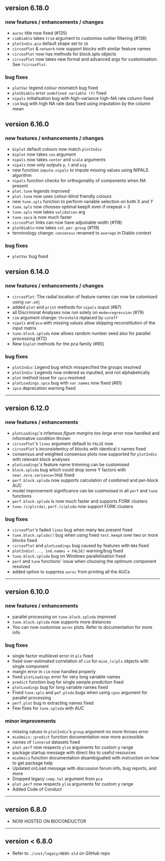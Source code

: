 ## version 6.18.0

### new features / enhancements / changes

* `auroc` title now fixed (#135)
* `cimDiablo` takes `trim` argument to customise outlier filtering (#136)
* `plotIndiv.pca` default shape set to `16`
* `circosPlot` & `network` now support blocks with similar feature names 
* `circosPlot` now has methods for block.spls objects
* `circosPlot` now takes new formal and advanced args for customisation. See `?circosPlot`.

### bug fixes

* `plotVar` legend colour mismatch bug fixed
* `plotDiablo` error `undefined variable (Y)` fixed
* `nipals` initialisation bug with high-variance high-NA rate column fixed 
* `cim` bug with high NA rate data fixed using imputation by the column mean

## version 6.16.0

### new features / enhancements / changes

* `biplot` default colours now match `plotIndiv`
* `biplot` now takes `cex` argument
* `nipals` now takes `center` and `scale` arguments
* `nipals` now only outputs `p`, `t` and `eig`
* new function `impute.nipals` to impute missing values using NIPALS algorithm
* `nipals` function checks for orthogonality of components when NA present
* `plot.tune` legends improved
* `plot.tune` now uses colour-blind friendly colours
* new `tune.spls` function to perform variable selection on both X and Y
* `tune.spls` now chooses optimal keepX even if nrepeat < 3
* `tune.spls` now takes `validation` arg
* `tune.spca` is now much faster
* `circosPlot` links can now have adjustable width (#118)
* `plotDiablo` now takes `col.per.group` (#119)
* terminology change: `consensus` renamed to `average` in Diablo context

### bug fixes

* `plotVar` bug fixed

## version 6.14.0

### new features / enhancements / changes

* `circosPlot`: The radial location of feature names can now be cutomised using `var.adj`
* added `plot` and `print` methods for `nipals` ouput (#87)
* all Discriminat Analyses now run solely on `mode=regression` (#79)
* `cim` argument change: `threshold` replaced by `cutoff`
* `nipals` and `pca` with missing values allow skipping reconstitution of the input matrix
* `tune.block.splsda` now allows random number seed also for parallel processing (#72)
* New `biplot` methods for the pca family (#90)

### bug fixes

* `plotIndiv`: Legend bug which misspecified the groups resolved
* `plotIndiv`: Legends now ordered as inputted, and not alphabetically
* `plot` method issue for `spca` resolved 
* `plotLoadings.spca` bug with `var.names` now fixed (#81)
* `ipca` deprecation warning fixed

-------------------------------------------------------------------------------
## version 6.12.0

### new features / enhancements

* `plotLoadings`'s infamous *figure margins too large* error now handled and informative condition thrown
* `circosPlot`'s `lines` argument default to `FALSE` now
* `circosPlot`'s inconsistentcy of blocks with identical `X` names fixed
*  consensus and weighted consensus plots now supported for `plotIndiv` with relevant block analyses
* `plotLoadings`'s feature name trimming can be customised
* `block.splsda` bug which could drop some Y factors with `near.zero.variance=TRUE` fixed
* `perf.block.splsda` now supports calculation of combined and per-block AUC
* model improvement significance can be custmoised in all `perf` and `tune` functions
* `perf.block.splsda` is now much faster and supports FORK clusters
* `tune.(s)pls(da)`, `perf.(s)plsda` now support FORK clusters

### bug fixes

* `circosPlot`'s faded `lines` bug when many `NA`s present fixed
* `tune.block.splsda()` bug when using fixed `test.keepX` over two or more blocks fixed
* `circosPlot` and `plotLoadings` bug caused by features with `NA`s fixed
* `plotIndiv(..., ind.names = FALSE)` warning/bug fixed
* `tune.block.splsda` bug on Windows parallelisation fixed
* `perf` and `tune` functions' issue  when choosing the optimum component resolved
* added option to suppress `auroc` from printing all the AUCs
-------------------------------------------------------------------------------
## version 6.10.0

### new features / enhancements

* parallel processing on `tune.block.splsda` improved
* `tune.block.splsda` now supports more distances
* You can now customise `auroc` plots. Refer to documentation for more info

### bug fixes

* single factor multilevel error in `pls` fixed
* fixed over-estimated correlation of `cim` for `mixo_(s)pls` objects with single component 
* margin error in `cim` now handled properly
* fixed `plotLoadings` error for very long variable names
* `predict` function bug for single sample prediction fixed
* `plotLoadings` bug for long variable names fixed
* Fixed `tune.spls` and `pef.plsda` bugs when using `cpus` argument for parallel 
processing
* `perf.plot` bug in extracting names fixed
* Few fixes for `tune.splsda` with AUC

### minor improvements

* missing values in `plotIndiv`'s `group` argument no more throws error
* `mixOmics::predict` function documentation now more accessible
* names of `linnerud` datasets fixed
* `plot.perf` now respects `ylim` arguments for custom y range
* package startup message with direct liks to useful resources
* `mixOmics` function documentation disambiguated with instruction on how to get
package help
* Updated onLoad message with discussion forum info, bug reports, and more
* Dropped legacy `comp.tol` argument from `pca`
* `plot.perf` now respects `ylim` arguments for custom y range
* Added Code of Conduct

-------------------------------------------------------------------------------
## version 6.8.0

* NOW HOSTED ON BIOCONDUCTOR

-------------------------------------------------------------------------------

## version < 6.8.0

* Refer to `./inst/legacy/NEWS-old` on GitHub repo